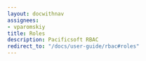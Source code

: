 ```yaml
---
layout: docwithnav
assignees:
- vparomskiy
title: Roles
description: Pacificsoft RBAC
redirect_to: "/docs/user-guide/rbac#roles"
---
```

